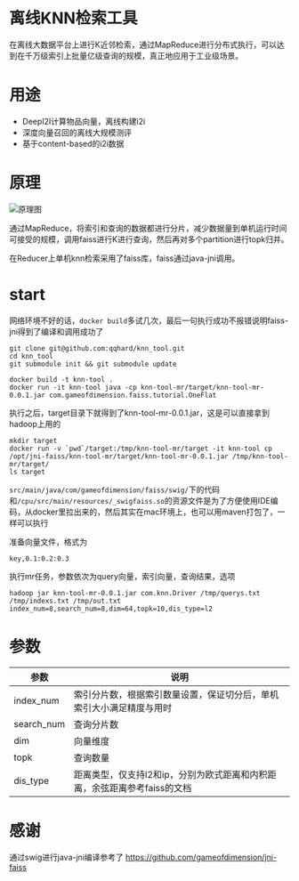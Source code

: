 
# 离线KNN检索工具

在离线大数据平台上进行K近邻检索，通过MapReduce进行分布式执行，可以达到在千万级索引上批量亿级查询的规模，真正地应用于工业级场景。

# 用途

+ DeepI2I计算物品向量，离线构建i2i
+ 深度向量召回的离线大规模测评
+ 基于content-based的i2i数据

# 原理

![原理图](https://pic4.zhimg.com/v2-4508af8c93690cda4a061f0937f978d7_r.jpg)

通过MapReduce，将索引和查询的数据都进行分片，减少数据量到单机运行时间可接受的规模，调用faiss进行K进行查询，然后再对多个partition进行topk归并。

在Reducer上单机knn检索采用了faiss库，faiss通过java-jni调用。

# start

网络环境不好的话，`docker build`多试几次，最后一句执行成功不报错说明faiss-jni得到了编译和调用成功了

```
git clone git@github.com:qqhard/knn_tool.git 
cd knn_tool
git submodule init && git submodule update

docker build -t knn-tool .
docker run -it knn-tool java -cp knn-tool-mr/target/knn-tool-mr-0.0.1.jar com.gameofdimension.faiss.tutorial.OneFlat
```

执行之后，target目录下就得到了knn-tool-mr-0.0.1.jar，这是可以直接拿到hadoop上用的

```
mkdir target
docker run -v `pwd`/target:/tmp/knn-tool-mr/target -it knn-tool cp /opt/jni-faiss/knn-tool-mr/target/knn-tool-mr-0.0.1.jar /tmp/knn-tool-mr/target/
ls target
```

`src/main/java/com/gameofdimension/faiss/swig/`下的代码和`/cpu/src/main/resources/_swigfaiss.so`的资源文件是为了方便使用IDE编码，从docker里拉出来的，然后其实在mac环境上，也可以用maven打包了，一样可以执行


准备向量文件，格式为

```
key,0.1:0.2:0.3
```

执行mr任务，参数依次为query向量，索引向量，查询结果，选项

```
hadoop jar knn-tool-mr-0.0.1.jar com.knn.Driver /tmp/querys.txt /tmp/indexs.txt /tmp/out.txt index_num=8,search_num=8,dim=64,topk=10,dis_type=l2
```

# 参数

|参数|说明|
|---|---|
|index_num|索引分片数，根据索引数量设置，保证切分后，单机索引大小满足精度与用时|
|search_num|查询分片数|
|dim|向量维度|
|topk|查询数量|
|dis_type|距离类型，仅支持l2和ip，分别为欧式距离和内积距离，余弦距离参考faiss的文档|

# 感谢

通过swig进行java-jni编译参考了 https://github.com/gameofdimension/jni-faiss
